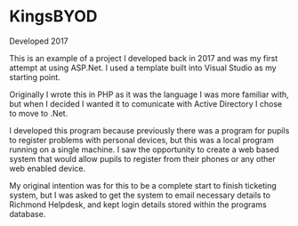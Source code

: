 # KingsBYOD
Developed 2017

This is an example of a project I developed back in 2017 and was my first attempt at using ASP.Net. I used a template built into Visual Studio as my starting point.

Originally I wrote this in PHP as it was the language I was more familiar with, but when I decided I wanted it to comunicate with Active Directory I chose to move to .Net.

I developed this program because previously there was a program for pupils to register problems with personal devices, but this was a local program running on a single machine. I saw the opportunity to create a web based system that would allow pupils to register from their phones or any other web enabled device.

My original intention was for this to be a complete start to finish ticketing system, but I was asked to get the system to email necessary details to Richmond Helpdesk, and kept login details stored within the programs database.


